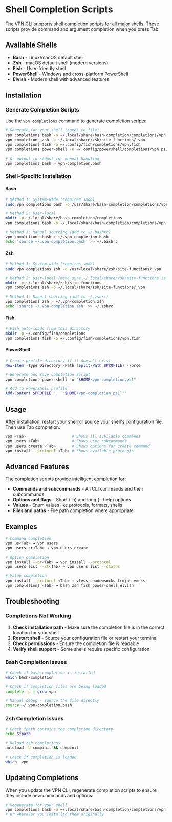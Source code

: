 # Shell Completion Scripts

The VPN CLI supports shell completion scripts for all major shells. These scripts provide command and argument completion when you press Tab.

## Available Shells

- **Bash** - Linux/macOS default shell
- **Zsh** - macOS default shell (modern versions)
- **Fish** - User-friendly shell
- **PowerShell** - Windows and cross-platform PowerShell
- **Elvish** - Modern shell with advanced features

## Installation

### Generate Completion Scripts

Use the `vpn completions` command to generate completion scripts:

```bash
# Generate for your shell (saves to file)
vpn completions bash -o ~/.local/share/bash-completion/completions/vpn
vpn completions zsh -o ~/.local/share/zsh/site-functions/_vpn
vpn completions fish -o ~/.config/fish/completions/vpn.fish
vpn completions power-shell -o ~/.config/powershell/completions/vpn.ps1

# Or output to stdout for manual handling
vpn completions bash > vpn-completion.bash
```

### Shell-Specific Installation

#### Bash

```bash
# Method 1: System-wide (requires sudo)
sudo vpn completions bash -o /usr/share/bash-completion/completions/vpn

# Method 2: User-local
mkdir -p ~/.local/share/bash-completion/completions
vpn completions bash -o ~/.local/share/bash-completion/completions/vpn

# Method 3: Manual sourcing (add to ~/.bashrc)
vpn completions bash > ~/.vpn-completion.bash
echo 'source ~/.vpn-completion.bash' >> ~/.bashrc
```

#### Zsh

```bash
# Method 1: System-wide (requires sudo)
sudo vpn completions zsh -o /usr/local/share/zsh/site-functions/_vpn

# Method 2: User-local (make sure ~/.local/share/zsh/site-functions is in $fpath)
mkdir -p ~/.local/share/zsh/site-functions
vpn completions zsh -o ~/.local/share/zsh/site-functions/_vpn

# Method 3: Manual sourcing (add to ~/.zshrc)
vpn completions zsh > ~/.vpn-completion.zsh
echo 'source ~/.vpn-completion.zsh' >> ~/.zshrc
```

#### Fish

```bash
# Fish auto-loads from this directory
mkdir -p ~/.config/fish/completions
vpn completions fish -o ~/.config/fish/completions/vpn.fish
```

#### PowerShell

```powershell
# Create profile directory if it doesn't exist
New-Item -Type Directory -Path (Split-Path $PROFILE) -Force

# Generate and save completion script
vpn completions power-shell -o "$HOME/vpn-completion.ps1"

# Add to PowerShell profile
Add-Content $PROFILE ". `"$HOME/vpn-completion.ps1`""
```

## Usage

After installation, restart your shell or source your shell's configuration file. Then use Tab completion:

```bash
vpn <Tab>                    # Shows all available commands
vpn users <Tab>              # Shows user subcommands  
vpn users create <Tab>       # Shows options for create command
vpn install --protocol <Tab> # Shows available protocols
```

## Advanced Features

The completion scripts provide intelligent completion for:

- **Commands and subcommands** - All CLI commands and their subcommands
- **Options and flags** - Short (-h) and long (--help) options
- **Values** - Enum values like protocols, formats, shells
- **Files and paths** - File path completion where appropriate

## Examples

```bash
# Command completion
vpn us<Tab> → vpn users
vpn users cr<Tab> → vpn users create

# Option completion  
vpn install --pr<Tab> → vpn install --protocol
vpn users list --st<Tab> → vpn users list --status

# Value completion
vpn install --protocol <Tab> → vless shadowsocks trojan vmess
vpn completions <Tab> → bash zsh fish power-shell elvish
```

## Troubleshooting

### Completions Not Working

1. **Check installation path** - Make sure the completion file is in the correct location for your shell
2. **Restart shell** - Source your configuration file or restart your terminal
3. **Check permissions** - Ensure the completion file is readable
4. **Verify shell support** - Some shells require specific configuration

### Bash Completion Issues

```bash
# Check if bash-completion is installed
which bash-completion

# Check if completion files are being loaded
complete -p | grep vpn

# Manual debug - source the file directly
source ~/.vpn-completion.bash
```

### Zsh Completion Issues

```bash
# Check fpath contains the completion directory
echo $fpath

# Reload zsh completions
autoload -U compinit && compinit

# Check if completion is loaded
which _vpn
```

## Updating Completions

When you update the VPN CLI, regenerate completion scripts to ensure they include new commands and options:

```bash
# Regenerate for your shell
vpn completions bash -o ~/.local/share/bash-completion/completions/vpn
# Or wherever you installed them originally
```